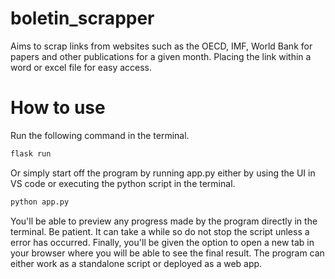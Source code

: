 # boletin_scrapper
Aims to scrap links from websites such as the OECD, IMF, World Bank for papers and other publications for a given month. Placing the link within a word or excel file for easy access. 

# How to use 

Run the following command in the terminal. 
```python
flask run 
```
Or simply start off the program by running app.py either by using the UI in VS code or executing the python script in the terminal.
```python
python app.py 
```
You'll be able to preview any progress made by the program directly in the terminal. Be patient. It can take a while so do not stop the script unless a error has occurred. 
Finally, you'll be given the option to open a new tab in your browser where you will be able to see the final result. 
The program can either work as a standalone script or deployed as a web app. 
